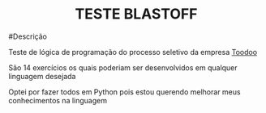 <h1 align="center">TESTE BLASTOFF</h1>

#Descrição
<p>Teste de lógica de programação do processo seletivo da empresa <a href="https://www.instagram.com/toodoobr/"> Toodoo</a></p> 
<p>São 14 exercícios os quais poderiam ser desenvolvidos em qualquer linguagem desejada</p>
<p>Optei por fazer todos em Python pois estou querendo melhorar meus conhecimentos na linguagem</p>
